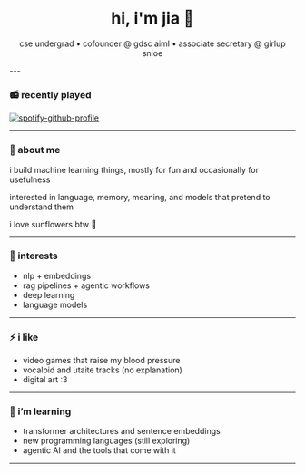<h1 align="center">hi, i'm jia 🍓</h1>
<p align="center">cse undergrad • cofounder @ gdsc aiml • associate secretary @ girlup snioe</p>
---

### 📻 recently played

[![spotify-github-profile](https://spotify-github-profile.kittinanx.com/api/view?uid=51k3c445xb2870pptbmc0linj&cover_image=true&theme=novatorem&show_offline=false&background_color=343045&interchange=false&bar_color=d0018f&bar_color_cover=false)](https://spotify-github-profile.kittinanx.com/api/view?uid=51k3c445xb2870pptbmc0linj&redirect=true)

---

### 🐝 about me

i build machine learning things, mostly for fun and occasionally for usefulness  

interested in language, memory, meaning, and models that pretend to understand them

i love sunflowers btw 🌻

---

### 🦈 interests

- nlp + embeddings  
- rag pipelines + agentic workflows  
- deep learning  
- language models

---

### ⚡ i like

- video games that raise my blood pressure 
- vocaloid and utaite tracks (no explanation)  
- digital art :3

---

### 📔 i’m learning

- transformer architectures and sentence embeddings  
- new programming languages (still exploring)  
- agentic AI and the tools that come with it  

---
